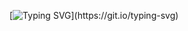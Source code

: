 [![Typing SVG](https://readme-typing-svg.herokuapp.com?font=Fira+Code&pause=1000&color=F7A200&random=false&width=435&lines=Hey%2C+I'm+Nico+%F0%9F%90%88;Welcome+to+my+profile!)](https://git.io/typing-svg)
